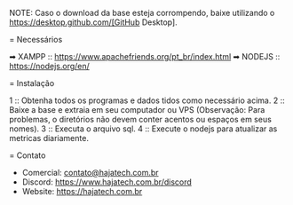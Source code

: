 NOTE: Caso o download da base esteja corrompendo, baixe utilizando o https://desktop.github.com/[GitHub Desktop].

= Necessários

➡ XAMPP :: https://www.apachefriends.org/pt_br/index.html
➡ NODEJS :: https://nodejs.org/en/ 

= Instalação

1 :: Obtenha todos os programas e dados tidos como necessário acima.
2 :: Baixe a base e extraia em seu computador ou VPS (Observação: Para problemas, o diretórios não devem conter acentos ou espaços em seus nomes).
3 :: Executa o arquivo sql.
4 :: Execute o nodejs para atualizar as metricas diariamente.


= Contato
- Comercial: contato@hajatech.com.br
- Discord: https://www.hajatech.com.br/discord
- Website: https://hajatech.com.br
